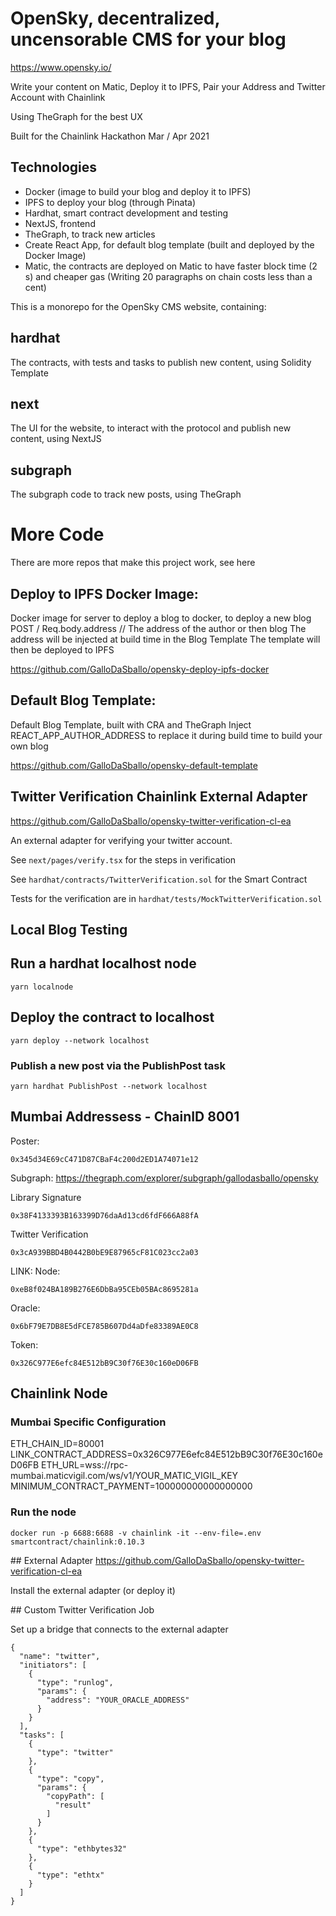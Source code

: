 # OpenSky, decentralized, uncensorable CMS for your blog

https://www.opensky.io/

Write your content on Matic, 
Deploy it to IPFS, 
Pair your Address and Twitter Account with Chainlink

Using TheGraph for the best UX

Built for the Chainlink  Hackathon Mar / Apr 2021

## Technologies
- Docker (image to build your blog and deploy it to IPFS)
- IPFS to deploy your blog (through Pinata)
- Hardhat, smart contract development and testing
- NextJS, frontend
- TheGraph, to track new articles
- Create React App, for default blog template (built and deployed by the Docker Image)
- Matic, the contracts are deployed on Matic to have faster block time (2 s) and cheaper gas (Writing 20 paragraphs on chain costs less than a cent)

This is a monorepo for the OpenSky CMS website, containing:

## hardhat
The contracts, with tests and tasks to publish new content, using Solidity Template

## next
The UI for the website, to interact with the protocol and publish new content, using NextJS

## subgraph
The subgraph code to track new posts, using TheGraph

# More Code

There are more repos that make this project work, see here

## Deploy to IPFS Docker Image:

Docker image for server to deploy a blog to docker, to deploy a new blog
POST / 
Req.body.address // The address of the author or then blog
The address will be injected at build time in the Blog Template
The template will then be deployed to IPFS

https://github.com/GalloDaSballo/opensky-deploy-ipfs-docker


## Default Blog Template:

Default Blog Template, built with CRA and TheGraph
Inject REACT_APP_AUTHOR_ADDRESS to replace it during build time to build your own blog

https://github.com/GalloDaSballo/opensky-default-template

## Twitter Verification Chainlink External Adapter

https://github.com/GalloDaSballo/opensky-twitter-verification-cl-ea

An external adapter for verifying your twitter account.

See `next/pages/verify.tsx` for the steps in verification

See `hardhat/contracts/TwitterVerification.sol` for the Smart Contract

Tests for the verification are in `hardhat/tests/MockTwitterVerification.sol`

## Local Blog Testing

## Run a hardhat localhost node
```
yarn localnode
```

## Deploy the contract to localhost
```
yarn deploy --network localhost 
```

### Publish a new post via the PublishPost task
```
yarn hardhat PublishPost --network localhost
```



## Mumbai Addressess - ChainID 8001

Poster:
```
0x345d34E69cC471D87CBaF4c200d2ED1A74071e12
```

Subgraph:
https://thegraph.com/explorer/subgraph/gallodasballo/opensky


Library Signature
```
0x38F4133393B163399D76daAd13cd6fdF666A88fA
```

Twitter Verification
```
0x3cA939BBD4B0442B0bE9E87965cF81C023cc2a03
```

LINK:
Node:
```
0xeB8f024BA189B276E6DbBa95CEb05BAc8695281a
```

Oracle:
```
0x6bF79E7DB8E5dFCE785B607Dd4aDfe83389AE0C8
```

Token:
```
0x326C977E6efc84E512bB9C30f76E30c160eD06FB
```



## Chainlink Node

### Mumbai Specific Configuration
ETH_CHAIN_ID=80001
LINK_CONTRACT_ADDRESS=0x326C977E6efc84E512bB9C30f76E30c160eD06FB
ETH_URL=wss://rpc-mumbai.maticvigil.com/ws/v1/YOUR_MATIC_VIGIL_KEY
MINIMUM_CONTRACT_PAYMENT=100000000000000000

### Run the node
```
docker run -p 6688:6688 -v chainlink -it --env-file=.env smartcontract/chainlink:0.10.3
```


## External Adapter
https://github.com/GalloDaSballo/opensky-twitter-verification-cl-ea

Install the external adapter (or deploy it)

## Custom Twitter Verification Job

Set up a bridge that connects to the external adapter

```
{
  "name": "twitter",
  "initiators": [
    {
      "type": "runlog",
      "params": {
        "address": "YOUR_ORACLE_ADDRESS"
      }
    }
  ],
  "tasks": [
    {
      "type": "twitter"
    },
    {
      "type": "copy",
      "params": {
        "copyPath": [
          "result"
        ]
      }
    },
    {
      "type": "ethbytes32"
    },
    {
      "type": "ethtx"
    }
  ]
}
```
